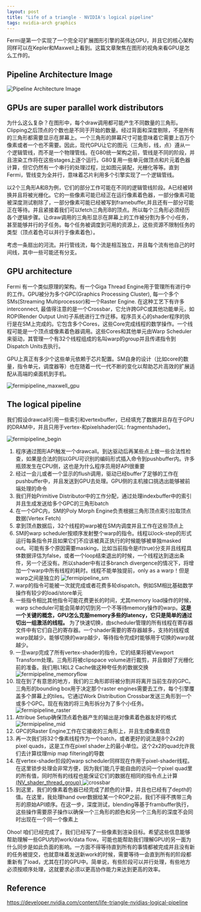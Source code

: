 ```yaml
---
layout: post
title: "Life of a triangle - NVIDIA's logical pipeline"
tags: nvidia-arch graphics
---
```


Fermi是第一个实现了一个完全可扩展图形引擎的英伟达GPU，并且它的核心架构同样可以在Kepler和Maxwell上看到。这篇文章聚焦在图形的视角来看GPU是怎么工作的。

## Pipeline Architecture Image

![Pipeline Architecture Image](/assets/snip-images/fermipipeline.png)

## GPUs are super parallel work distributors

为什么这么复杂？在图形中，每个draw调用都可能产生不同数量的三角形。Clipping之后顶点的个数也是不同于开始的数量。经过背面和深度剔除，不是所有的三角形都需要显示在屏幕上。一个三角形的屏幕尺寸可能意味着它需要上百万个像素或者一个也不需要。因此，现代GPU让它的图元（三角形，线，点）遵从一个逻辑管线，而不是一个物理管线。在G80统一架构之前，管线是不同的阶段，并且渲染工作将在这些stages上逐个运行。G80复用一些单元做顶点和片元着色器计算，但它仍然有一个串行的处理过程，比如图元装配，光栅化等等。直到Fermi，管线变为全并行，意味着芯片利用多个引擎实现了一个逻辑管线。

以2个三角形A和B为例，它们的部分工作可能在不同的逻辑管线阶段。A已经被转换并且将被光栅化。它的一些像素可能已经正在运行像素着色器，一部分像素可能被深度测试剔除了，一部分像素可能已经被写到framebuffer,并且还有一部分可能正在等待。并且紧接着我们可以fetch三角形B的顶点。所以每个三角形必须经历各个逻辑步骤。让draw调用的三角形显示在屏幕上的工作被分割为多个小任务，甚至能够并行的子任务。每个任务被调度到可用的资源上，这些资源不限制任务的类型（顶点着色可以并行于像素着色）。

考虑一条扇出的河流。并行管线流，每个流是相互独立，并且每个流有他自己的时间线，其中一些可能还有分支。

## GPU architecture

Fermi 有一个类似原理的架构。有一个Giga Thread Engine用于管理所有进行中的工作。GPU被分为多个GPC(Graphics Processing Cluster), 每一个多个SMs(Streaming Multiprocessor)和一个Raster Engine. 在这种工艺下有许多interconnect, 最值得注意的是一个Crossbar，它允许跨GPC或其他功能单元，如ROP(Render Output Unit)子系统进行工作迁移。程序员关心的shader程序的执行是在SM上完成的。它包含多个Cores，这些Core完成线程的数学操作。一个线程可能是一个顶点或像素着色器调用。这些Cores和其他单元由Warp Scheduler来驱动，其管理一个有32个线程组成的名叫warp的group并且传递指令到Dispatch Units去执行。

GPU上真正有多少个这些单元依赖于芯片配置。SM自身的设计（比如core的数量，指令单元，调度器等）也在随着一代一代不断的变化以帮助芯片高效的扩展适配从高端的桌面机到手机。

![fermipipeline_maxwell_gpu](/assets/snip-images/fermipipeline_maxwell_gpu.png)

## The logical pipeline

我们假设drawcall引用一些索引和vertexbuffer，已经填充了数据并且存在于GPU的DRAM中，并且只用于vertex-和pixelshader(GL: fragmentshader)。

![fermipipeline_begin](/assets/snip-images/fermipipeline_begin.png)

1. 程序通过图形API触发一个drawcall。到达驱动后再某些点上做一些合法性检查，如果是合法的则以GPU可识别的编码形式插入命令到pushbuffer内。许多瓶颈发生在CPU侧，这也是为什么程序员用好API很重要
2. 经过一会儿或者一个显示的flush调用，驱动已经buffer了足够的工作在pushbuffer中，并且发送到GPU去处理。GPU侧的主机接口挑选出能够被前端处理的命令
3. 我们开始Primitive Distributor中的工作分配，通过处理indexbuffer中的索引并且生成发送给多个GPC的三角形batch
4. 在一个GPC内，SM的Poly Morph Engine负责根据三角形顶点索引拉取顶点数据(Vertex Fetch)
5. 拿到顶点数据后，32个线程的warp被在SM内调度并且工作在这些顶点上
6. SM的warp scheduler按顺序发射整个warp的指令。线程以lock-step的形式运行每条指令并且如果它们不应该被真正执行的时候能够被单独masked out。可能有多个原因需要masking，比如当前指令是if(true)分支并且线程具体数据评估为false，或者一个loop结束退出的时候，一个线程达到退出条件，另一个还没有。所以shader中有过多branch divergence的情况下，将增加一个warp中所有线程的耗时。线程不能单独提前，only as a warp！但是warp之间是独立的
![fermipipeline_sm](/assets/snip-images/fermipipeline_sm.png)
7. warp的指令可能被一次就完成或者花费多轮dispatch。例如SM相比基础数学操作有较少的load/store单元
8. 一些指令相比其他指令可能花费更长的时间，尤其memory load操作的时候，warp scheduler可能会简单的切到另一个不等待memory操作的warp。**这是一个关键的概念，GPU怎么克服memory多些的latency，它只是简单的通过切出一组激活的线程。** 为了快速切换，由scheduler管理的所有线程在寄存器文件中有它们自己的寄存器。一个shader需要的寄存器越多，支持的线程或warp就越少。能够切换的warp越少，等待指令完成时能够用于切换的warp就越少。
9. 一旦warp完成了所有vertex-shader的指令，它的结果将被Viewport Transform处理。三角形将被clipspace volume进行裁剪，并且做好了光栅化前的准备。我们用L1和L2 Cache做这种夸任务的数据交换
![fermipipeline_memoryflow](/assets/snip-images/fermipipeline_memoryflow.png)
10. 现在到了有意思的地方，我们的三角形即将被分割并将离开当前生存的GPC。三角形的bounding box用于决定那个raster engines需要去工作，每个引擎覆盖多个屏幕上的tiles。它通过Work Distribution Crossbar发送三角形到一个或多个GPC。现在有效的将三角形拆分为了多个小任务。
![fermipipeline_raster](/assets/snip-images/fermipipeline_raster.png)
11. Attribue Setup确保顶点着色器产生的输出是对像素着色器友好的格式
![fermipipeline_mid](/assets/snip-images/fermipipeline_mid.png)
12. GPC的Raster Engine工作在它接收的三角形上，并且生成像素信息
13. 再一次我们将32个像素线程作为一个batch，或者更好的说法是8个2x2的pixel quads，这是工作在pixel shader上的最小单位。这个2x2的quad允许我们去计算纹理mip map filtering的导数
14. 在vertex-shader阶段的warp scheduler同样现在作用于pixel-shader线程。在这里锁步处理会非常方便，因为我们能几乎能自由的访问一个pixel quad里的所有值，同时所有的线程也能保证它们的数据在相同的指令点上计算[(NV_shader_thread_group)
](https://registry.khronos.org/OpenGL/extensions/NV/NV_shader_thread_group.txt)
![crossbar](/assets/snip-images/fermipipeline_end.png)
15. 到这里，我们的像素着色器已经完成了颜色的计算，并且也已经有了depth的值。在这里，我处理hand over数据给某一个ROP之前，我们不得不携带三角形的原始API顺序。在这一步，深度测试，blending等基于frambuffer执行，这些操作需要原子操作以确保一个三角形的颜色和另一个三角形的深度不会同时出现在一个同一个像素上

Ohoo! 咱们已经完成了，我们已经写了一些像素到渲染目标。希望这些信息能够帮助理解一些GPU内的work/data flow。可能也能帮助我们理解GPU的另一面为什么同步是如此负面的影响。一方面不得等待直到所有的事情都被完成并且没有新的任务被提交，也就意味着发送新work的时候，需要等待一会直到所有的阶段都重新有了load，尤其在打的GPU中。简单说，有些阶段可以并行处理，有些地方必须按顺序处理，这就要求必须以更高协作能力来达到更高的效率。

## Reference

<https://developer.nvidia.com/content/life-triangle-nvidias-logical-pipeline>
